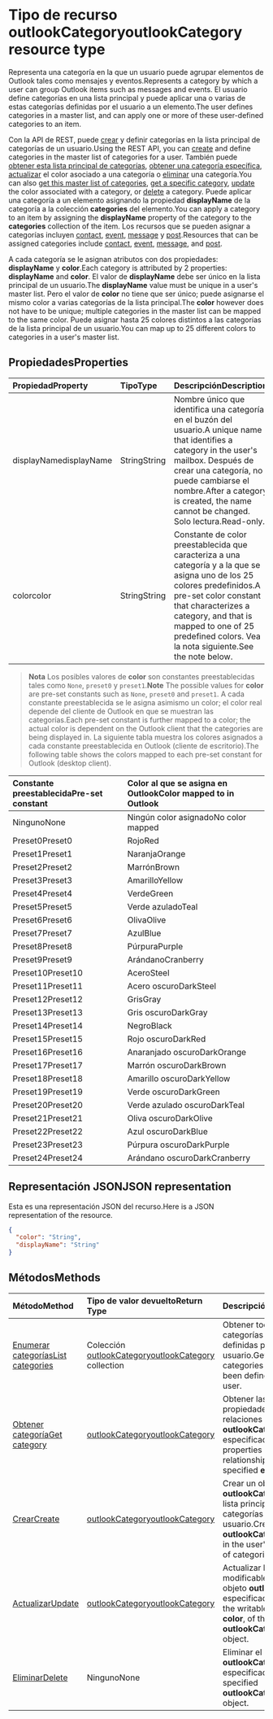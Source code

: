 # <a name="outlookcategory-resource-type"></a><span data-ttu-id="2dbe4-101">Tipo de recurso outlookCategory</span><span class="sxs-lookup"><span data-stu-id="2dbe4-101">outlookCategory resource type</span></span>


<span data-ttu-id="2dbe4-102">Representa una categoría en la que un usuario puede agrupar elementos de Outlook tales como mensajes y eventos.</span><span class="sxs-lookup"><span data-stu-id="2dbe4-102">Represents a category by which a user can group Outlook items such as messages and events.</span></span> <span data-ttu-id="2dbe4-103">El usuario define categorías en una lista principal y puede aplicar una o varias de estas categorías definidas por el usuario a un elemento.</span><span class="sxs-lookup"><span data-stu-id="2dbe4-103">The user defines categories in a master list, and can apply one or more of these user-defined categories to an item.</span></span> 

<span data-ttu-id="2dbe4-104">Con la API de REST, puede [crear](../api/outlookuser_post_mastercategories.md) y definir categorías en la lista principal de categorías de un usuario.</span><span class="sxs-lookup"><span data-stu-id="2dbe4-104">Using the REST API, you can [create](../api/outlookuser_post_mastercategories.md) and define categories in the master list of categories for a user.</span></span> <span data-ttu-id="2dbe4-105">También puede [obtener esta lista principal de categorías](../api/outlookuser_list_mastercategories.md), [obtener una categoría específica](../api/outlookcategory_get.md), [actualizar](../api/outlookcategory_update.md) el color asociado a una categoría o [eliminar](../api/outlookcategory_delete.md) una categoría.</span><span class="sxs-lookup"><span data-stu-id="2dbe4-105">You can also [get this master list of categories](../api/outlookuser_list_mastercategories.md), [get a specific category](../api/outlookcategory_get.md), [update](../api/outlookcategory_update.md) the color associated with a category, or [delete](../api/outlookcategory_delete.md) a category.</span></span> <span data-ttu-id="2dbe4-106">Puede aplicar una categoría a un elemento asignando la propiedad **displayName** de la categoría a la colección **categories** del elemento.</span><span class="sxs-lookup"><span data-stu-id="2dbe4-106">You can apply a category to an item by assigning the **displayName** property of the category to the **categories** collection of the item.</span></span>
<span data-ttu-id="2dbe4-107">Los recursos que se pueden asignar a categorías incluyen [contact](contact.md), [event](event.md), [message](message.md) y [post](post.md).</span><span class="sxs-lookup"><span data-stu-id="2dbe4-107">Resources that can be assigned categories include [contact](contact.md), [event](event.md), [message](message.md), and [post](post.md).</span></span>   

<span data-ttu-id="2dbe4-108">A cada categoría se le asignan atributos con dos propiedades: **displayName** y **color**.</span><span class="sxs-lookup"><span data-stu-id="2dbe4-108">Each category is attributed by 2 properties: **displayName** and **color**.</span></span> <span data-ttu-id="2dbe4-109">El valor de **displayName** debe ser único en la lista principal de un usuario.</span><span class="sxs-lookup"><span data-stu-id="2dbe4-109">The **displayName** value must be unique in a user's master list.</span></span> <span data-ttu-id="2dbe4-110">Pero el valor de **color** no tiene que ser único; puede asignarse el mismo color a varias categorías de la lista principal.</span><span class="sxs-lookup"><span data-stu-id="2dbe4-110">The **color** however does not have to be unique; multiple categories in the master list can be mapped to the same color.</span></span> <span data-ttu-id="2dbe4-111">Puede asignar hasta 25 colores distintos a las categorías de la lista principal de un usuario.</span><span class="sxs-lookup"><span data-stu-id="2dbe4-111">You can map up to 25 different colors to categories in a user's master list.</span></span>

## <a name="properties"></a><span data-ttu-id="2dbe4-112">Propiedades</span><span class="sxs-lookup"><span data-stu-id="2dbe4-112">Properties</span></span>
| <span data-ttu-id="2dbe4-113">Propiedad</span><span class="sxs-lookup"><span data-stu-id="2dbe4-113">Property</span></span>     | <span data-ttu-id="2dbe4-114">Tipo</span><span class="sxs-lookup"><span data-stu-id="2dbe4-114">Type</span></span>   |<span data-ttu-id="2dbe4-115">Descripción</span><span class="sxs-lookup"><span data-stu-id="2dbe4-115">Description</span></span>|
|:---------------|:--------|:----------|
|<span data-ttu-id="2dbe4-116">displayName</span><span class="sxs-lookup"><span data-stu-id="2dbe4-116">displayName</span></span>|<span data-ttu-id="2dbe4-117">String</span><span class="sxs-lookup"><span data-stu-id="2dbe4-117">String</span></span>|<span data-ttu-id="2dbe4-118">Nombre único que identifica una categoría en el buzón del usuario.</span><span class="sxs-lookup"><span data-stu-id="2dbe4-118">A unique name that identifies a category in the user's mailbox.</span></span> <span data-ttu-id="2dbe4-119">Después de crear una categoría, no puede cambiarse el nombre.</span><span class="sxs-lookup"><span data-stu-id="2dbe4-119">After a category is created, the name cannot be changed.</span></span> <span data-ttu-id="2dbe4-120">Solo lectura.</span><span class="sxs-lookup"><span data-stu-id="2dbe4-120">Read-only.</span></span>|
|<span data-ttu-id="2dbe4-121">color</span><span class="sxs-lookup"><span data-stu-id="2dbe4-121">color</span></span>|<span data-ttu-id="2dbe4-122">String</span><span class="sxs-lookup"><span data-stu-id="2dbe4-122">String</span></span>|<span data-ttu-id="2dbe4-123">Constante de color preestablecida que caracteriza a una categoría y a la que se asigna uno de los 25 colores predefinidos.</span><span class="sxs-lookup"><span data-stu-id="2dbe4-123">A pre-set color constant that characterizes a category, and that is mapped to one of 25 predefined colors.</span></span> <span data-ttu-id="2dbe4-124">Vea la nota siguiente.</span><span class="sxs-lookup"><span data-stu-id="2dbe4-124">See the note below.</span></span> |

> <span data-ttu-id="2dbe4-125">**Nota** Los posibles valores de **color** son constantes preestablecidas tales como `None`, `preset0` y `preset1`.</span><span class="sxs-lookup"><span data-stu-id="2dbe4-125">**Note** The possible values for **color** are pre-set constants such as `None`, `preset0` and `preset1`.</span></span> <span data-ttu-id="2dbe4-126">A cada constante preestablecida se le asigna asimismo un color; el color real depende del cliente de Outlook en que se muestran las categorías.</span><span class="sxs-lookup"><span data-stu-id="2dbe4-126">Each pre-set constant is further mapped to a color; the actual color is dependent on the Outlook client that the categories are being displayed in.</span></span> <span data-ttu-id="2dbe4-127">La siguiente tabla muestra los colores asignados a cada constante preestablecida en Outlook (cliente de escritorio).</span><span class="sxs-lookup"><span data-stu-id="2dbe4-127">The following table shows the colors mapped to each pre-set constant for Outlook (desktop client).</span></span> 


| <span data-ttu-id="2dbe4-128">Constante preestablecida</span><span class="sxs-lookup"><span data-stu-id="2dbe4-128">Pre-set constant</span></span>  | <span data-ttu-id="2dbe4-129">Color al que se asigna en Outlook</span><span class="sxs-lookup"><span data-stu-id="2dbe4-129">Color mapped to in Outlook</span></span> |
|:---------------|:--------|
| <span data-ttu-id="2dbe4-130">Ninguno</span><span class="sxs-lookup"><span data-stu-id="2dbe4-130">None</span></span> | <span data-ttu-id="2dbe4-131">Ningún color asignado</span><span class="sxs-lookup"><span data-stu-id="2dbe4-131">No color mapped</span></span> |
| <span data-ttu-id="2dbe4-132">Preset0</span><span class="sxs-lookup"><span data-stu-id="2dbe4-132">Preset0</span></span> | <span data-ttu-id="2dbe4-133">Rojo</span><span class="sxs-lookup"><span data-stu-id="2dbe4-133">Red</span></span> |
| <span data-ttu-id="2dbe4-134">Preset1</span><span class="sxs-lookup"><span data-stu-id="2dbe4-134">Preset1</span></span> | <span data-ttu-id="2dbe4-135">Naranja</span><span class="sxs-lookup"><span data-stu-id="2dbe4-135">Orange</span></span> |
| <span data-ttu-id="2dbe4-136">Preset2</span><span class="sxs-lookup"><span data-stu-id="2dbe4-136">Preset2</span></span> | <span data-ttu-id="2dbe4-137">Marrón</span><span class="sxs-lookup"><span data-stu-id="2dbe4-137">Brown</span></span> |
| <span data-ttu-id="2dbe4-138">Preset3</span><span class="sxs-lookup"><span data-stu-id="2dbe4-138">Preset3</span></span> | <span data-ttu-id="2dbe4-139">Amarillo</span><span class="sxs-lookup"><span data-stu-id="2dbe4-139">Yellow</span></span> |
| <span data-ttu-id="2dbe4-140">Preset4</span><span class="sxs-lookup"><span data-stu-id="2dbe4-140">Preset4</span></span> | <span data-ttu-id="2dbe4-141">Verde</span><span class="sxs-lookup"><span data-stu-id="2dbe4-141">Green</span></span> |
| <span data-ttu-id="2dbe4-142">Preset5</span><span class="sxs-lookup"><span data-stu-id="2dbe4-142">Preset5</span></span> | <span data-ttu-id="2dbe4-143">Verde azulado</span><span class="sxs-lookup"><span data-stu-id="2dbe4-143">Teal</span></span> |
| <span data-ttu-id="2dbe4-144">Preset6</span><span class="sxs-lookup"><span data-stu-id="2dbe4-144">Preset6</span></span> | <span data-ttu-id="2dbe4-145">Oliva</span><span class="sxs-lookup"><span data-stu-id="2dbe4-145">Olive</span></span> |
| <span data-ttu-id="2dbe4-146">Preset7</span><span class="sxs-lookup"><span data-stu-id="2dbe4-146">Preset7</span></span> | <span data-ttu-id="2dbe4-147">Azul</span><span class="sxs-lookup"><span data-stu-id="2dbe4-147">Blue</span></span> |
| <span data-ttu-id="2dbe4-148">Preset8</span><span class="sxs-lookup"><span data-stu-id="2dbe4-148">Preset8</span></span> | <span data-ttu-id="2dbe4-149">Púrpura</span><span class="sxs-lookup"><span data-stu-id="2dbe4-149">Purple</span></span> |
| <span data-ttu-id="2dbe4-150">Preset9</span><span class="sxs-lookup"><span data-stu-id="2dbe4-150">Preset9</span></span> | <span data-ttu-id="2dbe4-151">Arándano</span><span class="sxs-lookup"><span data-stu-id="2dbe4-151">Cranberry</span></span> |
| <span data-ttu-id="2dbe4-152">Preset10</span><span class="sxs-lookup"><span data-stu-id="2dbe4-152">Preset10</span></span> | <span data-ttu-id="2dbe4-153">Acero</span><span class="sxs-lookup"><span data-stu-id="2dbe4-153">Steel</span></span> |
| <span data-ttu-id="2dbe4-154">Preset11</span><span class="sxs-lookup"><span data-stu-id="2dbe4-154">Preset11</span></span> | <span data-ttu-id="2dbe4-155">Acero oscuro</span><span class="sxs-lookup"><span data-stu-id="2dbe4-155">DarkSteel</span></span> |
| <span data-ttu-id="2dbe4-156">Preset12</span><span class="sxs-lookup"><span data-stu-id="2dbe4-156">Preset12</span></span> | <span data-ttu-id="2dbe4-157">Gris</span><span class="sxs-lookup"><span data-stu-id="2dbe4-157">Gray</span></span> |
| <span data-ttu-id="2dbe4-158">Preset13</span><span class="sxs-lookup"><span data-stu-id="2dbe4-158">Preset13</span></span> | <span data-ttu-id="2dbe4-159">Gris oscuro</span><span class="sxs-lookup"><span data-stu-id="2dbe4-159">DarkGray</span></span> |
| <span data-ttu-id="2dbe4-160">Preset14</span><span class="sxs-lookup"><span data-stu-id="2dbe4-160">Preset14</span></span> | <span data-ttu-id="2dbe4-161">Negro</span><span class="sxs-lookup"><span data-stu-id="2dbe4-161">Black</span></span> |
| <span data-ttu-id="2dbe4-162">Preset15</span><span class="sxs-lookup"><span data-stu-id="2dbe4-162">Preset15</span></span> | <span data-ttu-id="2dbe4-163">Rojo oscuro</span><span class="sxs-lookup"><span data-stu-id="2dbe4-163">DarkRed</span></span> |
| <span data-ttu-id="2dbe4-164">Preset16</span><span class="sxs-lookup"><span data-stu-id="2dbe4-164">Preset16</span></span> | <span data-ttu-id="2dbe4-165">Anaranjado oscuro</span><span class="sxs-lookup"><span data-stu-id="2dbe4-165">DarkOrange</span></span> |
| <span data-ttu-id="2dbe4-166">Preset17</span><span class="sxs-lookup"><span data-stu-id="2dbe4-166">Preset17</span></span> | <span data-ttu-id="2dbe4-167">Marrón oscuro</span><span class="sxs-lookup"><span data-stu-id="2dbe4-167">DarkBrown</span></span> |
| <span data-ttu-id="2dbe4-168">Preset18</span><span class="sxs-lookup"><span data-stu-id="2dbe4-168">Preset18</span></span> | <span data-ttu-id="2dbe4-169">Amarillo oscuro</span><span class="sxs-lookup"><span data-stu-id="2dbe4-169">DarkYellow</span></span> |
| <span data-ttu-id="2dbe4-170">Preset19</span><span class="sxs-lookup"><span data-stu-id="2dbe4-170">Preset19</span></span> | <span data-ttu-id="2dbe4-171">Verde oscuro</span><span class="sxs-lookup"><span data-stu-id="2dbe4-171">DarkGreen</span></span> |
| <span data-ttu-id="2dbe4-172">Preset20</span><span class="sxs-lookup"><span data-stu-id="2dbe4-172">Preset20</span></span> | <span data-ttu-id="2dbe4-173">Verde azulado oscuro</span><span class="sxs-lookup"><span data-stu-id="2dbe4-173">DarkTeal</span></span> |
| <span data-ttu-id="2dbe4-174">Preset21</span><span class="sxs-lookup"><span data-stu-id="2dbe4-174">Preset21</span></span> | <span data-ttu-id="2dbe4-175">Oliva oscuro</span><span class="sxs-lookup"><span data-stu-id="2dbe4-175">DarkOlive</span></span> |
| <span data-ttu-id="2dbe4-176">Preset22</span><span class="sxs-lookup"><span data-stu-id="2dbe4-176">Preset22</span></span> | <span data-ttu-id="2dbe4-177">Azul oscuro</span><span class="sxs-lookup"><span data-stu-id="2dbe4-177">DarkBlue</span></span> |
| <span data-ttu-id="2dbe4-178">Preset23</span><span class="sxs-lookup"><span data-stu-id="2dbe4-178">Preset23</span></span> | <span data-ttu-id="2dbe4-179">Púrpura oscuro</span><span class="sxs-lookup"><span data-stu-id="2dbe4-179">DarkPurple</span></span> |
| <span data-ttu-id="2dbe4-180">Preset24</span><span class="sxs-lookup"><span data-stu-id="2dbe4-180">Preset24</span></span> | <span data-ttu-id="2dbe4-181">Arándano oscuro</span><span class="sxs-lookup"><span data-stu-id="2dbe4-181">DarkCranberry</span></span> |

## <a name="json-representation"></a><span data-ttu-id="2dbe4-182">Representación JSON</span><span class="sxs-lookup"><span data-stu-id="2dbe4-182">JSON representation</span></span>
<span data-ttu-id="2dbe4-183">Esta es una representación JSON del recurso.</span><span class="sxs-lookup"><span data-stu-id="2dbe4-183">Here is a JSON representation of the resource.</span></span>

<!-- {
  "blockType": "resource",
  "optionalProperties": [

  ],
  "@odata.type": "microsoft.graph.outlookCategory"
}-->

```json
{
  "color": "String",
  "displayName": "String"
}

```

## <a name="methods"></a><span data-ttu-id="2dbe4-184">Métodos</span><span class="sxs-lookup"><span data-stu-id="2dbe4-184">Methods</span></span>
| <span data-ttu-id="2dbe4-185">Método</span><span class="sxs-lookup"><span data-stu-id="2dbe4-185">Method</span></span>           | <span data-ttu-id="2dbe4-186">Tipo de valor devuelto</span><span class="sxs-lookup"><span data-stu-id="2dbe4-186">Return Type</span></span>    |<span data-ttu-id="2dbe4-187">Descripción</span><span class="sxs-lookup"><span data-stu-id="2dbe4-187">Description</span></span>|
|:---------------|:--------|:----------|
|[<span data-ttu-id="2dbe4-188">Enumerar categorías</span><span class="sxs-lookup"><span data-stu-id="2dbe4-188">List categories</span></span>](../api/outlookuser_list_mastercategories.md) | <span data-ttu-id="2dbe4-189">Colección [outlookCategory](../resources/outlookcategory.md)</span><span class="sxs-lookup"><span data-stu-id="2dbe4-189">[outlookCategory](../resources/outlookcategory.md) collection</span></span> |<span data-ttu-id="2dbe4-190">Obtener todas las categorías que han sido definidas por el usuario.</span><span class="sxs-lookup"><span data-stu-id="2dbe4-190">Get all the categories that have been defined for the user.</span></span>|
|[<span data-ttu-id="2dbe4-191">Obtener categoría</span><span class="sxs-lookup"><span data-stu-id="2dbe4-191">Get category</span></span>](../api/outlookcategory_get.md) | [<span data-ttu-id="2dbe4-192">outlookCategory</span><span class="sxs-lookup"><span data-stu-id="2dbe4-192">outlookCategory</span></span>](../resources/outlookcategory.md) |<span data-ttu-id="2dbe4-193">Obtener las propiedades y relaciones del objeto **outlookCategory** especificado.</span><span class="sxs-lookup"><span data-stu-id="2dbe4-193">Get the properties and relationships of the specified **event** object.</span></span>|
|[<span data-ttu-id="2dbe4-194">Crear</span><span class="sxs-lookup"><span data-stu-id="2dbe4-194">Create</span></span>](../api/outlookuser_post_mastercategories.md) | [<span data-ttu-id="2dbe4-195">outlookCategory</span><span class="sxs-lookup"><span data-stu-id="2dbe4-195">outlookCategory</span></span>](../resources/outlookcategory.md) |<span data-ttu-id="2dbe4-196">Crear un objeto **outlookCategory** en la lista principal de categorías del usuario.</span><span class="sxs-lookup"><span data-stu-id="2dbe4-196">Create an **outlookCategory** object in the user's master list of categories.</span></span>|
|[<span data-ttu-id="2dbe4-197">Actualizar</span><span class="sxs-lookup"><span data-stu-id="2dbe4-197">Update</span></span>](../api/outlookcategory_update.md) | [<span data-ttu-id="2dbe4-198">outlookCategory</span><span class="sxs-lookup"><span data-stu-id="2dbe4-198">outlookCategory</span></span>](../resources/outlookcategory.md) |<span data-ttu-id="2dbe4-199">Actualizar la propiedad modificable **color** del objeto **outlookCategory** especificado.</span><span class="sxs-lookup"><span data-stu-id="2dbe4-199">Update the writable property, **color**, of the specified **outlookCategory** object.</span></span> |
|[<span data-ttu-id="2dbe4-200">Eliminar</span><span class="sxs-lookup"><span data-stu-id="2dbe4-200">Delete</span></span>](../api/outlookcategory_delete.md) | <span data-ttu-id="2dbe4-201">Ninguno</span><span class="sxs-lookup"><span data-stu-id="2dbe4-201">None</span></span> |<span data-ttu-id="2dbe4-202">Eliminar el objeto **outlookCategory** especificado.</span><span class="sxs-lookup"><span data-stu-id="2dbe4-202">Delete the specified **outlookCategory** object.</span></span> |


<!-- uuid: 8fcb5dbc-d5aa-4681-8e31-b001d5168d79
2015-10-25 14:57:30 UTC -->
<!-- {
  "type": "#page.annotation",
  "description": "outlookCategory resource",
  "keywords": "",
  "section": "documentation",
  "tocPath": ""
}-->
 